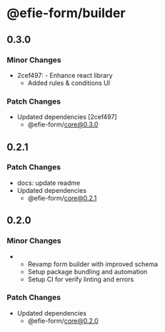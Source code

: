 # @efie-form/builder

## 0.3.0

### Minor Changes

- 2cef497: - Enhance react library
  - Added rules & conditions UI

### Patch Changes

- Updated dependencies [2cef497]
  - @efie-form/core@0.3.0

## 0.2.1

### Patch Changes

- docs: update readme
- Updated dependencies
  - @efie-form/core@0.2.1

## 0.2.0

### Minor Changes

- - Revamp form builder with improved schema
  - Setup package bundling and automation
  - Setup CI for verify linting and errors

### Patch Changes

- Updated dependencies
  - @efie-form/core@0.2.0
